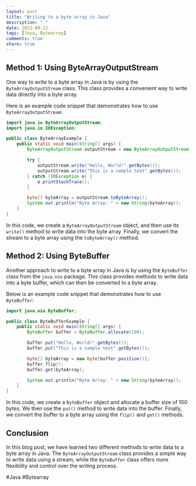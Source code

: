 ```yaml
---
layout: post
title: "Writing to a byte array in Java"
description: " "
date: 2023-09-22
tags: [Java, Bytearray]
comments: true
share: true
---
```


## Method 1: Using ByteArrayOutputStream

One way to write to a byte array in Java is by using the `ByteArrayOutputStream` class. This class provides a convenient way to write data directly into a byte array.

Here is an example code snippet that demonstrates how to use `ByteArrayOutputStream`:

```java
import java.io.ByteArrayOutputStream;
import java.io.IOException;

public class ByteArrayExample {
    public static void main(String[] args) {
        ByteArrayOutputStream outputStream = new ByteArrayOutputStream();

        try {
            outputStream.write("Hello, World!".getBytes());
            outputStream.write("This is a sample text".getBytes());
        } catch (IOException e) {
            e.printStackTrace();
        }

        byte[] byteArray = outputStream.toByteArray();
        System.out.println("Byte Array: " + new String(byteArray));
    }
}
```

In this code, we create a `ByteArrayOutputStream` object, and then use its `write()` method to write data into the byte array. Finally, we convert the stream to a byte array using the `toByteArray()` method.

## Method 2: Using ByteBuffer

Another approach to write to a byte array in Java is by using the `ByteBuffer` class from the `java.nio` package. This class provides methods to write data into a byte buffer, which can then be converted to a byte array.

Below is an example code snippet that demonstrates how to use `ByteBuffer`:

```java
import java.nio.ByteBuffer;

public class ByteBufferExample {
    public static void main(String[] args) {
        ByteBuffer buffer = ByteBuffer.allocate(100);

        buffer.put("Hello, World!".getBytes());
        buffer.put("This is a sample text".getBytes());

        byte[] byteArray = new byte[buffer.position()];
        buffer.flip();
        buffer.get(byteArray);

        System.out.println("Byte Array: " + new String(byteArray));
    }
}
```

In this code, we create a `ByteBuffer` object and allocate a buffer size of 100 bytes. We then use the `put()` method to write data into the buffer. Finally, we convert the buffer to a byte array using the `flip()` and `get()` methods.

## Conclusion

In this blog post, we have learned two different methods to write data to a byte array in Java. The `ByteArrayOutputStream` class provides a simple way to write data using a stream, while the `ByteBuffer` class offers more flexibility and control over the writing process.

#Java #Bytearray